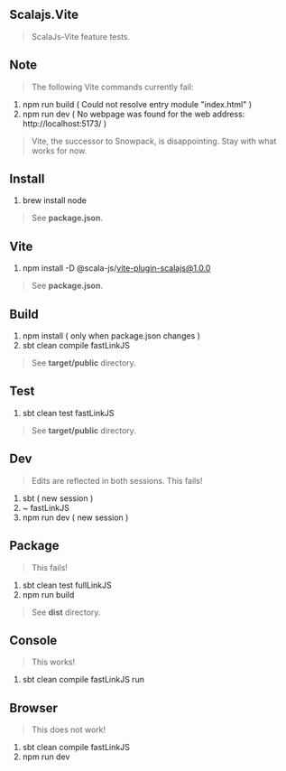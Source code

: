 Scalajs.Vite
------------
>ScalaJs-Vite feature tests.

Note
----
>The following Vite commands currently fail:
1. npm run build ( Could not resolve entry module "index.html" )
2. npm run dev ( No webpage was found for the web address: http://localhost:5173/ )
>Vite, the successor to Snowpack, is disappointing. Stay with what works for now.

Install
-------
1. brew install node
>See **package.json**.

Vite
----
1. npm install -D @scala-js/vite-plugin-scalajs@1.0.0
>See **package.json**.

Build
-----
1. npm install ( only when package.json changes )
2. sbt clean compile fastLinkJS
>See **target/public** directory.

Test
----
1. sbt clean test fastLinkJS
>See **target/public** directory.

Dev
---
>Edits are reflected in both sessions. This fails!
1. sbt ( new session )
2. ~ fastLinkJS
3. npm run dev ( new session )

Package
-------
>This fails!
1. sbt clean test fullLinkJS
2. npm run build
>See **dist** directory.

Console
-------
>This works!
1. sbt clean compile fastLinkJS run

Browser
-------
>This does not work!
1. sbt clean compile fastLinkJS
2. npm run dev